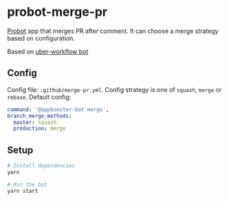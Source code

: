 # probot-merge-pr

[Probot](https://github.com/probot/probot) app that merges PR after comment. It can choose a merge strategy based on configuration.

Based on [uber-workflow bot](https://github.com/uber-workflow/probot-app-merge-pr)

## Config

Config file: `.github/merge-pr.yml`. Config strategy is one of `squash`, `merge` or `rebase`. Default config:

```yml
command: '@appbooster-bot merge',
branch_merge_methods:
  master: squash
  production: merge
```

## Setup

```sh
# Install dependencies
yarn

# Run the bot
yarn start
```
